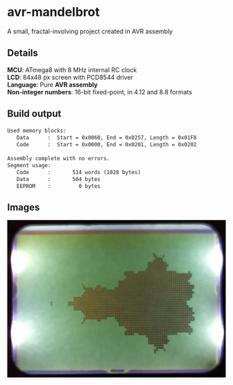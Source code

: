 # avr-mandelbrot

A small, fractal-involving project created in AVR assembly

## Details

**MCU**: ATmega8 with 8 MHz internal RC clock  
**LCD**: 84x48 px screen with PCD8544 driver  
**Language**: Pure **AVR assembly**  
**Non-integer numbers**: 16-bit fixed-point, in 4.12 and 8.8 formats

## Build output

```
Used memory blocks:
   Data      :  Start = 0x0060, End = 0x0257, Length = 0x01F8
   Code      :  Start = 0x0000, End = 0x0201, Length = 0x0202

Assembly complete with no errors.
Segment usage:
   Code      :       514 words (1028 bytes)
   Data      :       504 bytes
   EEPROM    :         0 bytes
```

## Images

<img src="images/lcd.png">
